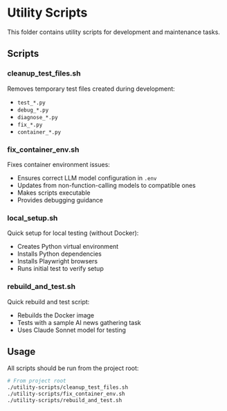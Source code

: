 # Utility Scripts

This folder contains utility scripts for development and maintenance tasks.

## Scripts

### cleanup_test_files.sh
Removes temporary test files created during development:
- `test_*.py`
- `debug_*.py`
- `diagnose_*.py`
- `fix_*.py`
- `container_*.py`

### fix_container_env.sh
Fixes container environment issues:
- Ensures correct LLM model configuration in `.env`
- Updates from non-function-calling models to compatible ones
- Makes scripts executable
- Provides debugging guidance

### local_setup.sh
Quick setup for local testing (without Docker):
- Creates Python virtual environment
- Installs Python dependencies
- Installs Playwright browsers
- Runs initial test to verify setup

### rebuild_and_test.sh
Quick rebuild and test script:
- Rebuilds the Docker image
- Tests with a sample AI news gathering task
- Uses Claude Sonnet model for testing

## Usage

All scripts should be run from the project root:

```bash
# From project root
./utility-scripts/cleanup_test_files.sh
./utility-scripts/fix_container_env.sh
./utility-scripts/rebuild_and_test.sh
```